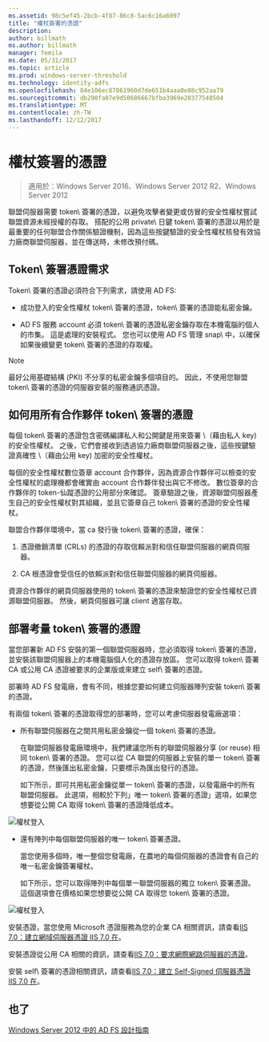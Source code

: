 ```yaml
---
ms.assetid: 98c5ef45-2bcb-4f87-86c8-5ac6c16a6097
title: "權杖簽署的憑證"
description: 
author: billmath
ms.author: billmath
manager: femila
ms.date: 05/31/2017
ms.topic: article
ms.prod: windows-server-threshold
ms.technology: identity-adfs
ms.openlocfilehash: 84e106ec87861960d7de651b4aaa0e88c952aa79
ms.sourcegitcommit: db290fa07e9d50686667bfba3969e20377548504
ms.translationtype: MT
ms.contentlocale: zh-TW
ms.lasthandoff: 12/12/2017
---
```

# <a name="token-signing-certificates"></a>權杖簽署的憑證

>適用於：Windows Server 2016、Windows Server 2012 R2、Windows Server 2012

聯盟伺服器需要 token\ 簽署的憑證，以避免攻擊者變更或仿冒的安全性權杖嘗試聯盟資源未經授權的存取。 搭配的公用 private\ 日鍵 token\ 簽署的憑證以用於是最重要的任何聯盟合作關係驗證機制，因為這些按鍵驗證的安全性權杖核發有效協力廠商聯盟伺服器，並在傳送時，未修改預付碼。  
  
## <a name="token-signing-certificate-requirements"></a>Token\ 簽署憑證需求  
Token\ 簽署的憑證必須符合下列需求，請使用 AD FS:  
  
-   成功登入的安全性權杖 token\ 簽署的憑證，token\ 簽署的憑證能私密金鑰。  
  
-   AD FS 服務 account 必須 token\ 簽署的憑證私密金鑰存取在本機電腦的個人的市集。 這是處理的安裝程式。 您也可以使用 AD FS 管理 snap\ 中，以確保如果後續變更 token\ 簽署的憑證的存取權。  
  
> [!NOTE]  
> 最好公用基礎結構 \(PKI\) 不分享的私密金鑰多個項目的。 因此，不使用您聯盟 token\ 簽署的憑證的伺服器安裝的服務通訊憑證。  
  
## <a name="how-token-signing-certificates-are-used-across-partners"></a>如何用所有合作夥伴 token\ 簽署的憑證  
每個 token\ 簽署的憑證包含密碼編譯私人和公開鍵是用來簽署 \（藉由私人 key\) 的安全性權杖。 之後，它們會接收到透過協力廠商聯盟伺服器之後，這些按鍵驗證真確性 \（藉由公用 key\) 加密的安全性權杖。  
  
每個的安全性權杖數位簽章 account 合作夥伴，因為資源合作夥伴可以檢查的安全性權杖的處理機都會確實由 account 合作夥伴發出與它不修改。 數位簽章的合作夥伴的 token\-仙蹤憑證的公用部分來確認。 簽章驗證之後，資源聯盟伺服器產生自己的安全性權杖對其組織，並且它簽章自己 token\ 簽署的憑證的安全性權杖。  
  
聯盟合作夥伴環境中，當 ca 發行後 token\ 簽署的憑證，確保：  
  
1.  憑證撤銷清單 \(CRLs\) 的憑證的存取信賴派對和信任聯盟伺服器的網頁伺服器。  
  
2.  CA 根憑證會受信任的依賴派對和信任聯盟伺服器的網頁伺服器。  
  
資源合作夥伴的網頁伺服器使用的 token\ 簽署的憑證來驗證您的安全性權杖已資源聯盟伺服器。 然後，網頁伺服器可讓 client 適當存取。  
  
## <a name="deployment-considerations-for-token-signing-certificates"></a>部署考量 token\ 簽署的憑證  
當您部署新 AD FS 安裝的第一個聯盟伺服器時，您必須取得 token\ 簽署的憑證，並安裝該聯盟伺服器上的本機電腦個人化的憑證存放區。 您可以取得 token\ 簽署 CA 或公用 CA 憑證被要求的企業版或來建立 self\ 簽署的憑證。  
  
部署時 AD FS 發電廠，會有不同，根據您要如何建立伺服器陣列安裝 token\ 簽署的憑證。  
  
有兩個 token\ 簽署的憑證取得您的部署時，您可以考慮伺服器發電廠選項：  
  
-   所有聯盟伺服器在之間共用私密金鑰從一個 token\ 簽署的憑證。  
  
    在聯盟伺服器發電廠環境中，我們建議您所有的聯盟伺服器分享 \(or reuse\) 相同 token\ 簽署的憑證。 您可以從 CA 聯盟的伺服器上安裝的單一 token\ 簽署的憑證，然後匯出私密金鑰，只要標示為匯出發行的憑證。  
  
    如下所示，即可共用私密金鑰從單一 token\ 簽署的憑證，以發電廠中的所有聯盟伺服器。 此選項，相較於下列」唯一 token\ 簽署的憑證」選項，如果您想要從公開 CA 取得 token\ 簽署的憑證降低成本。  
  
![權杖登入](media/adfs2_fedserver_certstory_3.gif)  
  
-   還有陣列中每個聯盟伺服器的唯一 token\ 簽署憑證。  
  
    當您使用多個時，唯一整個您發電廠，在農地的每個伺服器的憑證會有自己的唯一私密金鑰簽署權杖。  
  
    如下所示，您可以取得陣列中每個單一聯盟伺服器的獨立 token\ 簽署憑證。 這個選項會在價格如果您想要從公開 CA 取得您 token\ 簽署的憑證。  
  
![權杖登入](media/adfs2_fedserver_certstory_4.gif)  
  
安裝憑證，當您使用 Microsoft 憑證服務為您的企業 CA 相關資訊，請查看[IIS 7.0：建立網域伺服器憑證 IIS 7.0 在](https://go.microsoft.com/fwlink/?LinkId=108548)。  
  
安裝憑證從公用 CA 相關的資訊，請查看[IIS 7.0：要求網際網路伺服器的憑證](https://go.microsoft.com/fwlink/?LinkId=108549)。  
  
安裝 self\ 簽署的憑證相關資訊，請查看[IIS 7.0：建立 Self\-Signed 伺服器憑證 IIS 7.0 在](https://go.microsoft.com/fwlink/?LinkID=108271)。  
  
## <a name="see-also"></a>也了
[Windows Server 2012 中的 AD FS 設計指南](AD-FS-Design-Guide-in-Windows-Server-2012.md)
